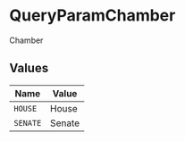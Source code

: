 # QueryParamChamber

Chamber


## Values

| Name     | Value    |
| -------- | -------- |
| `HOUSE`  | House    |
| `SENATE` | Senate   |